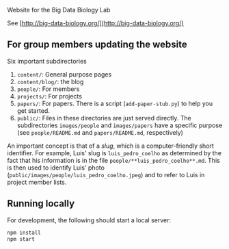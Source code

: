 Website for the Big Data Biology Lab

See [http://big-data-biology.org/](http://big-data-biology.org/)

## For group members updating the website


Six important subdirectories

1. `content/`: General purpose pages
2. `content/blog/`: the blog
3. `people/`: For members
4. `projects/`: For projects
5. `papers/`: For papers. There is a script (`add-paper-stub.py`) to help you get started.
6. `public/`: Files in these directories are just served directly. The
   subdirectories `images/people` and `images/papers` have a specific purpose
   (see `people/README.md` and `papers/README.md`, respectively)

An important concept is that of a _slug_, which is a computer-friendly short
identifier. For example, Luis' slug is `luis_pedro_coelho` as determined by the
fact that his information is in the file `people/**luis_pedro_coelho**.md`.
This is then used to identify Luis' photo
(`public/images/people/luis_pedro_coelho.jpeg`) and to refer to Luis in project
member lists.

## Running locally

For development, the following should start a local server:

```bash
npm install
npm start
```
